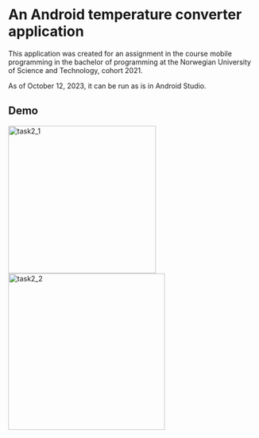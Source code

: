 # An Android temperature converter application

This application was created for an assignment in the course mobile programming in the bachelor of programming at the Norwegian University of Science and Technology, cohort 2021.

As of October 12, 2023, it can be run as is in Android Studio.

## Demo

<img width="297" alt="task2_1" src="https://github.com/ArnaudDuhamel/android_temperature_converter/assets/113102976/43237057-3a79-4d23-a548-9139c3ca4b9a">
<br>
<img width="315" alt="task2_2" src="https://github.com/ArnaudDuhamel/android_temperature_converter/assets/113102976/381395f2-ebf4-4097-89ef-42dbd0e1f9f7">
